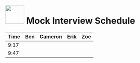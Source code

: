 # <img src="https://cloud.githubusercontent.com/assets/7833470/10899314/63829980-8188-11e5-8cdd-4ded5bcb6e36.png" height="60"> Mock Interview Schedule

| Time | Ben | Cameron | Erik | Zoe |
| :--- | :--- | :--- | :--- | :--- |
| 9:17 |  |  |  |  |
| 9:47 |  |  |  |  |

